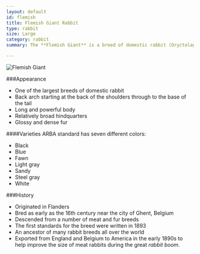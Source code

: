 ```yaml
---
layout: default
id: flemish
title: Flemish Giant Rabbit
type: rabbit
size: Large
category: rabbit
summary: The **Flemish Giant** is a breed of domestic rabbit (Oryctolagus cuniculus) known for its large size.

---
```


<img src="http://upload.wikimedia.org/wikipedia/commons/4/40/Flemish_giant_fawn_doe.jpg" alt="Flemish Giant">

###Appearance
- One of the largest breeds of domestic rabbit
- Back arch starting at the back of the shoulders through to the base of the tail
- Long and powerful body
- Relatively broad hindquarters
- Glossy and dense fur

####Varieties
ARBA standard has seven different colors:

- Black
- Blue
- Fawn
- Light gray
- Sandy
- Steel gray
- White

###History
- Originated in Flanders
- Bred as early as the 16th century near the city of Ghent, Belgium
- Descended from a number of meat and fur breeds
- The first standards for the breed were written in 1893
- An ancestor of many rabbit breeds all over the world
- Exported from England and Belgium to America in the early 1890s to help improve the size of meat rabbits during the great *rabbit boom*.
